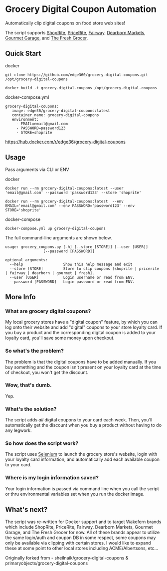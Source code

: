 # Grocery Digital Coupon Automation

Automatically clip digital coupons on food store web sites!

The script supports [ShopRite](http://www.shoprite.com), [PriceRite](https://www.priceritemarketplace.com/), [Fairway](https://www.fairwaymarket.com/). [Dearborn Markets](https://www.dearbornmarket.com/), [Gourmet Garage](https://www.gourmetgarage.com/), and [The Fresh Grocer](https://www.thefreshgrocer.com/).


## Quick Start

docker

`git clone https://github.com/edge360/grocery-digital-coupons.git /opt/grocery-digital-coupons`

`docker build -t grocery-digital-coupons /opt/grocery-digital-coupons`

docker-compose.yml
 ```
 grocery-digital-coupons:
    image: edge36/grocery-digital-coupons:latest
    container_name: grocery-digital-coupons
    environment:
      - EMAIL=email@gmail.com
      - PASSWORD=password123
      - STORE=shoprite
```
https://hub.docker.com/r/edge36/grocery-digital-coupons

## Usage

Pass arguments via CLI or ENV

docker

`docker run --rm grocery-digital-coupons:latest --user 'email@gmail.com' --password 'password123' --store 'shoprite'`

`docker run --rm grocery-digital-coupons:latest  --env EMAIL='email@gmail.com' --env PASSWORD='password123' --env STORE='shoprite'`

docker-compose

`docker-compose.yml up grocery-digital-coupons` 

The full command-line arguments are shown below.

```text
usage: grocery_coupons.py [-h] [--store [STORE]] [--user [USER]]
                 [--password [PASSWORD]]

optional arguments:
  --help                  Show this help message and exit
  --store [STORE]         Store to clip coupons [shoprite | pricerite | fairway | dearborn | gourmet | fresh].
  --user [USER]           Login username or read from ENV.
  --password [PASSWORD]   Login password or read from ENV.
```

## More Info

### What are grocery digital coupons?
My local grocery stores have a "digital coupon" feature, by which you can log onto their website and add "digital" coupons to your store loyalty card. If you buy a product and the corresponding digital coupon is added to your loyalty card, you'll save some money upon checkout.

### So what's the problem?
The problem is that the digital coupons have to be added manually. If you buy something and the coupon isn't present on your loyalty card at the time of checkout, you won't get the discount.

### Wow, that's dumb.
Yep.

### What's the solution?
The script adds *all* digital coupons to your card each week. Then, you'll automatically get the discount when you buy a product without having to do any legwork.

### So how does the script work?
The script uses [Selenium](http://selenium-python.readthedocs.io/index.html) to launch the grocery store's website, login with your loyalty card information, and automatically add each available coupon to your card.

### Where is my login information saved?
Your login information is passed via command line when you call the script or thru environmental variables set when you run the docker image.

## What's next?

The script was re-written for Docker support and to target Wakefern brands which include ShopRite, PriceRite, Fairway. Dearborn Markets, Gourmet Garage, and The Fresh Grocer for now. All of these brands appear to utilize the same login/auth and coupon DB in some respect, some coupons may only be available via clipping with certain stores. I would like to expand these at some point to other local stores including ACME/Albertsons, etc... 



Originally forked from - sheilnaik/grocery-digital-coupons & primaryobjects/grocery-digital-coupons
